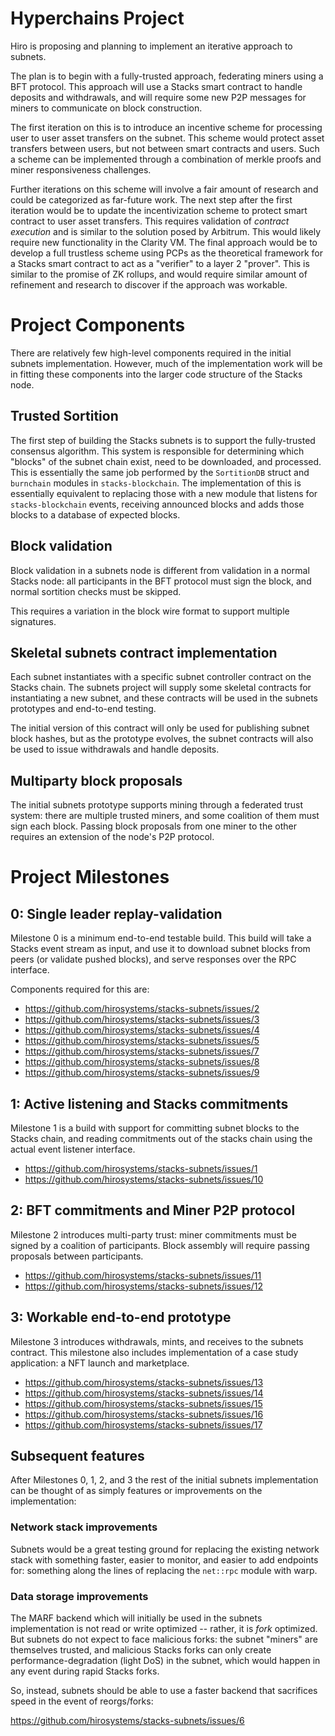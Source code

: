 # Hyperchains Project

Hiro is proposing and planning to implement an iterative approach to
subnets.

The plan is to begin with a fully-trusted approach, federating miners
using a BFT protocol. This approach will use a Stacks smart contract to
handle deposits and withdrawals, and will require some new P2P messages
for miners to communicate on block construction.

The first iteration on this is to introduce an incentive scheme for
processing user to user asset transfers on the subnet. This scheme would
protect asset transfers between users, but not between smart contracts
and users. Such a scheme can be implemented through a combination of
merkle proofs and miner responsiveness challenges.

Further iterations on this scheme will involve a fair amount of research
and could be categorized as far-future work. The next step after the
first iteration would be to update the incentivization scheme to protect
smart contract to user asset transfers. This requires validation of
*contract execution* and is similar to the solution posed by Arbitrum.
This would likely require new functionality in the Clarity VM. The final
approach would be to develop a full trustless scheme using PCPs as the
theoretical framework for a Stacks smart contract to act as a "verifier"
to a layer 2 "prover". This is similar to the promise of ZK rollups, and
would require similar amount of refinement and research to discover
if the approach was workable.

# Project Components

There are relatively few high-level components required in the initial
subnets implementation. However, much of the implementation work will
be in fitting these components into the larger code structure of the
Stacks node.

## Trusted Sortition

The first step of building the Stacks subnets is to support the
fully-trusted consensus algorithm. This system is responsible for
determining which "blocks" of the subnet chain exist, need to be
downloaded, and processed. This is essentially the same job performed
by the `SortitionDB` struct and `burnchain` modules in
`stacks-blockchain`. The implementation of this is essentially
equivalent to replacing those with a new module that listens for
`stacks-blockchain` events, receiving announced blocks and adds
those blocks to a database of expected blocks.

## Block validation

Block validation in a subnets node is different from validation in a
normal Stacks node: all participants in the BFT protocol must sign the
block, and normal sortition checks must be skipped.

This requires a variation in the block wire format to support
multiple signatures.

## Skeletal subnets contract implementation

Each subnet instantiates with a specific subnet controller contract
on the Stacks chain. The subnets project will supply some skeletal
contracts for instantiating a new subnet, and these contracts will
be used in the subnets prototypes and end-to-end testing.

The initial version of this contract will only be used for publishing
subnet block hashes, but as the prototype evolves, the subnet
contracts will also be used to issue withdrawals and handle deposits.

## Multiparty block proposals

The initial subnets prototype supports mining through a federated
trust system: there are multiple trusted miners, and some coalition of
them must sign each block. Passing block proposals from one miner to
the other requires an extension of the node's P2P protocol.

# Project Milestones

## 0: Single leader replay-validation

Milestone 0 is a minimum end-to-end testable build. This build will
take a Stacks event stream as input, and use it to download subnet blocks
from peers (or validate pushed blocks), and serve responses over the
RPC interface.

Components required for this are:

* https://github.com/hirosystems/stacks-subnets/issues/2
* https://github.com/hirosystems/stacks-subnets/issues/3
* https://github.com/hirosystems/stacks-subnets/issues/4
* https://github.com/hirosystems/stacks-subnets/issues/5
* https://github.com/hirosystems/stacks-subnets/issues/7
* https://github.com/hirosystems/stacks-subnets/issues/8
* https://github.com/hirosystems/stacks-subnets/issues/9

## 1: Active listening and Stacks commitments

Milestone 1 is a build with support for committing subnet blocks
to the Stacks chain, and reading commitments out of the stacks
chain using the actual event listener interface.

* https://github.com/hirosystems/stacks-subnets/issues/1
* https://github.com/hirosystems/stacks-subnets/issues/10

## 2: BFT commitments and Miner P2P protocol

Milestone 2 introduces multi-party trust: miner commitments
must be signed by a coalition of participants. Block assembly
will require passing proposals between participants.

* https://github.com/hirosystems/stacks-subnets/issues/11
* https://github.com/hirosystems/stacks-subnets/issues/12

## 3: Workable end-to-end prototype

Milestone 3 introduces withdrawals, mints, and receives to
the subnets contract. This milestone also includes implementation
of a case study application: a NFT launch and marketplace.

* https://github.com/hirosystems/stacks-subnets/issues/13
* https://github.com/hirosystems/stacks-subnets/issues/14
* https://github.com/hirosystems/stacks-subnets/issues/15
* https://github.com/hirosystems/stacks-subnets/issues/16
* https://github.com/hirosystems/stacks-subnets/issues/17

## Subsequent features

After Milestones 0, 1, 2, and 3 the rest of the initial subnets
implementation can be thought of as simply features or improvements on
the implementation:

### Network stack improvements

Subnets would be a great testing ground for replacing the
existing network stack with something faster, easier
to monitor, and easier to add endpoints for: something along
the lines of replacing the `net::rpc` module with warp.

### Data storage improvements

The MARF backend which will initially be used in the subnets
implementation is not read or write optimized -- rather, it is *fork*
optimized. But subnets do not expect to face malicious forks: the
subnet "miners" are themselves trusted, and malicious Stacks forks
can only create performance-degradation (light DoS) in the subnet,
which would happen in any event during rapid Stacks forks.

So, instead, subnets should be able to use a faster backend that
sacrifices speed in the event of reorgs/forks:

https://github.com/hirosystems/stacks-subnets/issues/6
